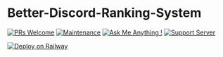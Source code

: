 # Better-Discord-Ranking-System

[![PRs Welcome](https://img.shields.io/badge/PRs-welcome-brightgreen.svg?style=flat-square)](http://makeapullrequest.com)
[![Maintenance](https://img.shields.io/badge/Maintained%3F-yes-green.svg)](https://GitHub.com/Tomato6966/)
[![Ask Me Anything !](https://img.shields.io/badge/Ask%20me-anything-1abc9c.svg)](https://GitHub.com/Tomato6966/Ask-Me-Anything)
[![Support Server](https://img.shields.io/discord/591914197219016707.svg?label=&logo=discord&logoColor=ffffff&color=7389D8&labelColor=6A7EC2)](https://discord.gg/fS6qBSm)


[![Deploy on Railway](https://railway.app/button.svg)](https://railway.app/new/template?template=https%3A%2F%2Fgithub.com%2FInfinitybeond1%2Fbetter-discord-ranking-system&envs=DISCORD_TOKEN&DISCORD_TOKENDesc=Enter+your+bots+token+&referralCode=LWOSmY)
